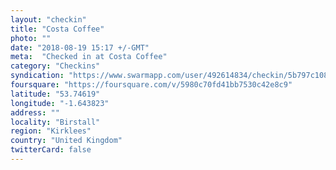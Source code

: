 ```yaml
---
layout: "checkin"
title: "Costa Coffee"
photo: ""
date: "2018-08-19 15:17 +/-GMT"
meta:  "Checked in at Costa Coffee"
category: "Checkins"
syndication: "https://www.swarmapp.com/user/492614834/checkin/5b797c10835c9a002c7a665c"
foursquare: "https://foursquare.com/v/5980c70fd41bb7530c42e8c9"
latitude: "53.74619"
longitude: "-1.643823"
address: ""
locality: "Birstall"
region: "Kirklees"
country: "United Kingdom"
twitterCard: false
---
```


